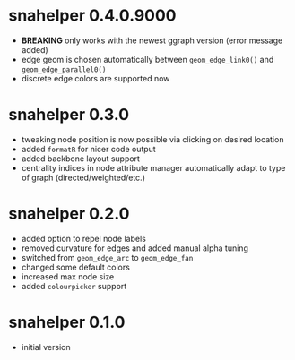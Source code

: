 # snahelper 0.4.0.9000

* **BREAKING** only works with the newest ggraph version (error message added)
* edge geom is chosen automatically between `geom_edge_link0()` and `geom_edge_parallel0()`
* discrete edge colors are supported now

# snahelper 0.3.0

* tweaking node position is now possible via clicking on desired location
* added `formatR` for nicer code output
* added backbone layout support
* centrality indices in node attribute manager automatically adapt to type of graph (directed/weighted/etc.)

# snahelper 0.2.0

* added option to repel node labels
* removed curvature for edges and added manual alpha tuning
* switched from `geom_edge_arc` to `geom_edge_fan`
* changed some default colors
* increased max node size
* added `colourpicker` support

# snahelper 0.1.0

* initial version
